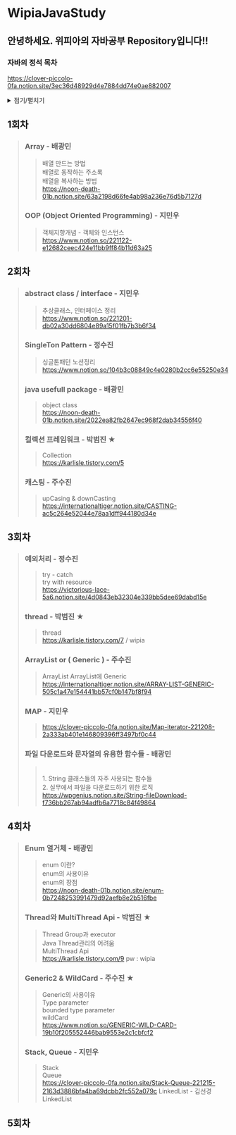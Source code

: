 # WipiaJavaStudy

## 안녕하세요. 위피아의 자바공부 Repository입니다!! 
### 자바의 정석 목차
https://clover-piccolo-0fa.notion.site/3ec36d48929d4e7884dd74e0ae882007 

<details>
<summary>접기/펼치기</summary>

내용
</details>

## 1회차
> ### Array - 배광민
> > 배열 만드는 방법 
> > </br> 배열로 동작하는 주소록
> > </br> 배열을 복사하는 방법
> > </br>https://noon-death-01b.notion.site/63a2198d66fe4ab98a236e76d5b7127d
>
> ### OOP (Object Oriented Programming) - 지민우
> > 객체지향개념 - 객체와 인스턴스
> > <br>https://www.notion.so/221122-e12682ceec424e11bb9ff84b11d63a25


## 2회차
>  ### abstract class / interface - 지민우
> > 추상클래스, 인터페이스 정리
> > <br>https://www.notion.so/221201-db02a30dd6804e89a15f01fb7b3b6f34
>
> ### SingleTon Pattern - 정수진
> > 싱글톤패턴 노션정리
> > </br>https://www.notion.so/104b3c08849c4e0280b2cc6e55250e34
>
> ### java usefull package - 배광민
> > object class
> > </br>https://noon-death-01b.notion.site/2022ea82fb2647ec968f2dab34556f40
>
> ### 컬렉션 프레임워크 - 박범진 ★
> > Collection
> > </br>https://karlisle.tistory.com/5
>
> ### 캐스팅 - 주수진
> > upCasing & downCasting
> > <br>https://internationaltiger.notion.site/CASTING-ac5c264e52044e78aa1dff944180d34e


## 3회차
>
> ### 예외처리 - 정수진 
> > try - catch
> > </br> try with resource
> > </br> https://victorious-lace-5a6.notion.site/4d0843eb32304e339bb5dee69dabd15e
>
> ### thread - 박범진 ★
> > thread
> > </br> https://karlisle.tistory.com/7 / wipia
>
> ### ArrayList or ( Generic ) - 주수진
> > ArrayList
> > ArrayList에 Generic
> > </br> https://internationaltiger.notion.site/ARRAY-LIST-GENERIC-505c1a47e154441bb57cf0b147bf8f94
>
> ### MAP - 지민우
> > https://clover-piccolo-0fa.notion.site/Map-iterator-221208-2a333ab401e146809396ff3497bf0c44
>
> ### 파일 다운로드와 문자열의 유용한 함수들 - 배광민
> > </br>1. String 클래스들의 자주 사용되는 함수들
> > </br>2. 실무에서 파일을 다운로드하기 위한 로직
> > </br>https://wpgenius.notion.site/String-fileDownload-f736bb267ab94adfb6a7718c84f49864


 ## 4회차
> ### Enum 열거체 - 배광민
> > enum 이란?
> > </br> enum의 사용이유
> > </br> enum의 장점
> > </br> https://noon-death-01b.notion.site/enum-0b7248253991479d92aefb8e2b516fbe
> ### Thread와 MultiThread Api - 박범진 ★
> > Thread Group과 executor
> > </br> Java Thread관리의 어려움
> > </br> MultiThread Api
> > </br> https://karlisle.tistory.com/9  pw : wipia
> ### Generic2 & WildCard - 주수진 ★
> > Generic의 사용이유
> > </br> Type parameter
> > </br> bounded type parameter
> > </br> wildCard
> > </br> https://www.notion.so/GENERIC-WILD-CARD-19b10f205552446bab9553e2c1cbfcf2
> ### Stack, Queue - 지민우
> > Stack
> > </br> Queue
> > </br> https://clover-piccolo-0fa.notion.site/Stack-Queue-221215-2163d3886bfa4ba69dcbb2fc552a079c
> LinkedList - 김선경
> > LinkedList
> > </br> 



## 5회차


#
